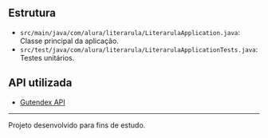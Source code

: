 ## Estrutura

- `src/main/java/com/alura/literarula/LiterarulaApplication.java`: Classe principal da aplicação.
- `src/test/java/com/alura/literarula/LiterarulaApplicationTests.java`: Testes unitários.

## API utilizada

- [Gutendex API](https://gutendex.com/)

---

Projeto desenvolvido para fins de estudo.
